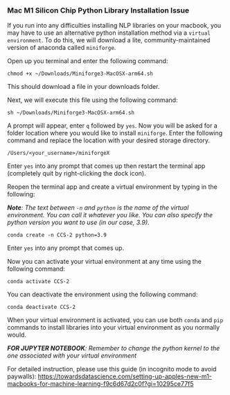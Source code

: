 ### Mac M1 Silicon Chip Python Library Installation Issue

If you run into any difficulties installing NLP libraries on your macbook, you may have to use an alternative python installation method via a `virtual environment`.
To do this, we will download a lite, community-maintained version of anaconda called `miniforge`.

Open up you terminal and enter the following command:

`chmod +x ~/Downloads/Miniforge3-MacOSX-arm64.sh`

This should download a file in your downloads folder.

Next, we will execute this file using the following command:

`sh ~/Downloads/Miniforge3-MacOSX-arm64.sh`

A prompt will appear, enter `q` followed by `yes`. Now you will be asked for a folder location where you would like to install `miniforge`. Enter the following command and replace the location with your desired storage directory.

`/Users/<your_username>/miniforgeX`

Enter `yes` into any prompt that comes up then restart the terminal app (completely quit by right-clicking the dock icon).

Reopen the terminal app and create a virtual environment by typing in the following:

***Note**: The text between `-n` and `python` is the name of the virtual environment. You can call it whatever you like. You can also specify the python version you want to use (in our case, 3.9).*

`conda create -n CCS-2 python=3.9`

Enter `yes` into any prompt that comes up.

Now you can activate your virtual environment at any time using the following command:

`conda activate CCS-2`

You can deactivate the environment using the following command:

`conda deactivate CCS-2`

When your virtual environment is activated, you can use both `conda` and `pip` commands to install libraries into your virtual environment as you normally would.

***FOR JUPYTER NOTEBOOK**: Remember to change the python kernel to the one associated with your virtual environment*

For detailed instruction, please use this guide (in incognito mode to avoid paywalls):
<https://towardsdatascience.com/setting-up-apples-new-m1-macbooks-for-machine-learning-f9c6d67d2c0f?gi=10295ce77f5>
